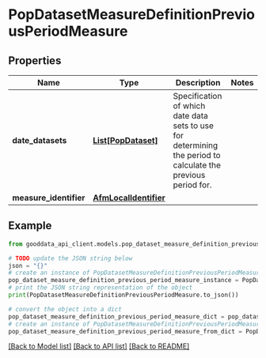 # PopDatasetMeasureDefinitionPreviousPeriodMeasure


## Properties

Name | Type | Description | Notes
------------ | ------------- | ------------- | -------------
**date_datasets** | [**List[PopDataset]**](PopDataset.md) | Specification of which date data sets to use for determining the period to calculate the previous period for. | 
**measure_identifier** | [**AfmLocalIdentifier**](AfmLocalIdentifier.md) |  | 

## Example

```python
from gooddata_api_client.models.pop_dataset_measure_definition_previous_period_measure import PopDatasetMeasureDefinitionPreviousPeriodMeasure

# TODO update the JSON string below
json = "{}"
# create an instance of PopDatasetMeasureDefinitionPreviousPeriodMeasure from a JSON string
pop_dataset_measure_definition_previous_period_measure_instance = PopDatasetMeasureDefinitionPreviousPeriodMeasure.from_json(json)
# print the JSON string representation of the object
print(PopDatasetMeasureDefinitionPreviousPeriodMeasure.to_json())

# convert the object into a dict
pop_dataset_measure_definition_previous_period_measure_dict = pop_dataset_measure_definition_previous_period_measure_instance.to_dict()
# create an instance of PopDatasetMeasureDefinitionPreviousPeriodMeasure from a dict
pop_dataset_measure_definition_previous_period_measure_from_dict = PopDatasetMeasureDefinitionPreviousPeriodMeasure.from_dict(pop_dataset_measure_definition_previous_period_measure_dict)
```
[[Back to Model list]](../README.md#documentation-for-models) [[Back to API list]](../README.md#documentation-for-api-endpoints) [[Back to README]](../README.md)


